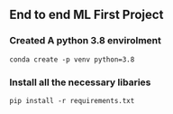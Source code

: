 ## End to end ML First Project

### Created A python 3.8 envirolment

```conda create -p venv python=3.8```

### Install all the necessary libaries

```pip install -r requirements.txt```

